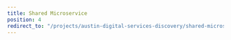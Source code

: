 ```yaml
---
title: Shared Microservice
position: 4
redirect_to: "/projects/austin-digital-services-discovery/shared-microservice/farewell-monolith/"
---
```


